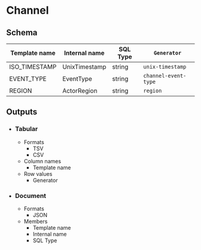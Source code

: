# Channel

## Schema
|Template name|Internal name|SQL Type|`Generator`|
|---|---|---|---|
|ISO_TIMESTAMP|UnixTimestamp|string|`unix-timestamp`|
|EVENT_TYPE|EventType|string|`channel-event-type`|
|REGION|ActorRegion|string|`region`|

## Outputs
 - ### Tabular
    - Formats
        - TSV
        - CSV
    - Column names
        - Template name
    - Row values
        - Generator
 - ### Document
   - Formats
     - JSON
   - Members
     - Template name
     - Internal name
     - SQL Type

